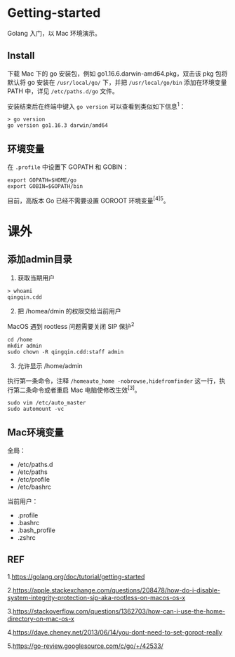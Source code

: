 # Getting-started
Golang 入门，以 Mac 环境演示。

## Install

下载 Mac 下的 go 安装包，例如 go1.16.6.darwin-amd64.pkg，双击该 pkg 包将默认将 go 安装在 `/usr/local/go/` 下，并把 `/usr/local/go/bin` 添加在环境变量 PATH 中，详见 `/etc/paths.d/go` 文件。

安装结束后在终端中键入 `go version` 可以查看到类似如下信息<sup>1</sup>：
```shell
> go version    
go version go1.16.3 darwin/amd64
```

## 环境变量

在 `.profile` 中设置下 GOPATH 和 GOBIN：
```
export GOPATH=$HOME/go
export GOBIN=$GOPATH/bin
```

目前，高版本 Go 已经不需要设置 GOROOT 环境变量<sup>[4]</sup><sup>5</sup>。

# 课外

## 添加admin目录

1. 获取当期用户

```shell
> whoami
qingqin.cdd
```

2. 把 /homea/dmin 的权限交给当前用户

MacOS 遇到 rootless 问题需要关闭 SIP 保护<sup>2</sup>

```shell
cd /home
mkdir admin
sudo chown -R qingqin.cdd:staff admin
```

3. 允许显示 /home/admin

执行第一条命令，注释 `/homeauto_home -nobrowse,hidefromfinder` 这一行，执行第二条命令或者重启 Mac 电脑使修改生效<sup>[3]</sup>。
```shell
sudo vim /etc/auto_master 
sudo automount -vc 
```

## Mac环境变量
全局：
- /etc/paths.d
- /etc/paths
- /etc/profile
- /etc/bashrc

当前用户：
- .profile
- .bashrc
- .bash_profile
- .zshrc

## REF

1.https://golang.org/doc/tutorial/getting-started

2.https://apple.stackexchange.com/questions/208478/how-do-i-disable-system-integrity-protection-sip-aka-rootless-on-macos-os-x

3.https://stackoverflow.com/questions/1362703/how-can-i-use-the-home-directory-on-mac-os-x

4.https://dave.cheney.net/2013/06/14/you-dont-need-to-set-goroot-really

5.https://go-review.googlesource.com/c/go/+/42533/
